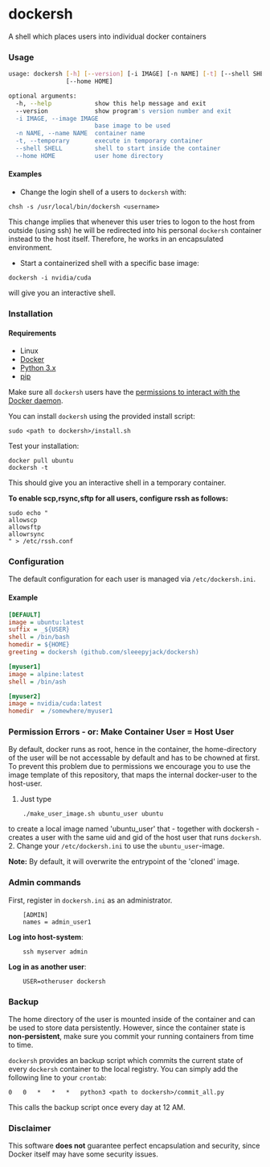 # dockersh
A shell which places users into individual docker containers

### Usage
```sh
usage: dockersh [-h] [--version] [-i IMAGE] [-n NAME] [-t] [--shell SHELL]
                [--home HOME]

optional arguments:
  -h, --help            show this help message and exit
  --version             show program's version number and exit
  -i IMAGE, --image IMAGE
                        base image to be used
  -n NAME, --name NAME  container name
  -t, --temporary       execute in temporary container
  --shell SHELL         shell to start inside the container
  --home HOME           user home directory
```
#### Examples
- Change the login shell of a users to `dockersh` with:
```
chsh -s /usr/local/bin/dockersh <username>
```
This change implies that whenever this user tries to logon to the host from outside (using ssh) he will be redirected into his personal `dockersh` container instead to the host itself.
Therefore, he works in an encapsulated environment.


- Start a containerized shell with a specific base image:
```
dockersh -i nvidia/cuda
```
will give you an interactive shell.

### Installation
#### Requirements
- Linux
- [Docker](https://docs.docker.com/install/)
- [Python 3.x](https://www.python.org/downloads/)
- [pip](https://pip.pypa.io/en/stable/installing/)


Make sure all `dockersh` users have the [permissions to interact with the Docker daemon](https://docs.docker.com/install/linux/linux-postinstall/).

You can install `dockersh` using the provided install script:
```
sudo <path to dockersh>/install.sh
```
Test your installation:
```
docker pull ubuntu
dockersh -t
```
This should give you an interactive shell in a temporary container.

**To enable scp,rsync,sftp for all users, configure rssh as follows:**
```
sudo echo "
allowscp
allowsftp
allowrsync
" > /etc/rssh.conf
```

### Configuration
The default configuration for each user is managed via `/etc/dockersh.ini`.

#### Example
```ini
[DEFAULT]
image = ubuntu:latest
suffix = _${USER}
shell = /bin/bash
homedir = ${HOME}
greeting = dockersh (github.com/sleeepyjack/dockersh)

[myuser1]
image = alpine:latest
shell = /bin/ash

[myuser2]
image = nvidia/cuda:latest
homedir  = /somewhere/myuser1
```

### Permission Errors - or: Make Container User = Host User
By default, docker runs as root, hence in the container, the home-directory of the user will be not accessable by default and has to be chowned at first.
To prevent this problem due to permissions we encourage you to use the image template of this repository, that maps the internal docker-user to the host-user.

1. Just type 
```
	./make_user_image.sh ubuntu_user ubuntu
```
to create a local image named 'ubuntu_user' that - together with dockersh - creates a user with the same uid and gid of the host user that runs `dockersh`.
2. Change your `/etc/dockersh.ini` to use the `ubuntu_user`-image.

**Note:** By default, it will overwrite the entrypoint of the 'cloned' image.


### Admin commands
First, register in `dockersh.ini` as an administrator.
```
    [ADMIN]
    names = admin_user1
```

**Log into host-system**:
```
    ssh myserver admin
```

**Log in as another user**:
```
    USER=otheruser dockersh
```



### Backup
The home directory of the user is mounted inside of the container and can be used to store data persistently.
However, since the container state is __non-persistent__, make sure you commit your running containers from time to time.

`dockersh` provides an backup script which commits the current state of every `dockersh` container to the local registry.
You can simply add the following line to your `crontab`:
```
0   0   *   *   *   python3 <path to dockersh>/commit_all.py
```
This calls the backup script once every day at 12 AM.

### Disclaimer
This software __does not__ guarantee perfect encapsulation and security, since Docker itself may have some security issues.



